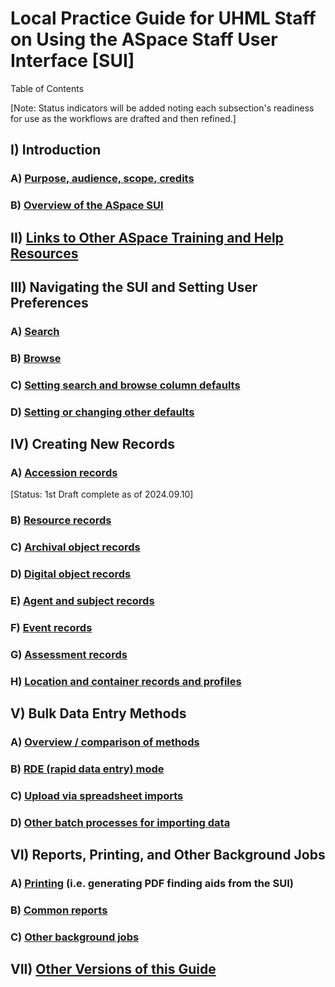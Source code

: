 # Local Practice Guide for UHML Staff on Using the ASpace Staff User Interface [SUI]

Table of Contents

[Note: Status indicators will be added noting each subsection's readiness for use as the workflows are drafted and then refined.]

## I) Introduction

### A) [Purpose, audience, scope, credits](https://github.com/UnivHI-MLib-Arch/ASpace-Docs/blob/main/Staff_User_Manual/Section%20I/IA-PurposeEtc.md)

### B) [Overview of the ASpace SUI](https://github.com/UnivHI-MLib-Arch/ASpace-Docs/blob/main/Staff_User_Manual/Section%20I/IB-Overview.md)

## II) [Links to Other ASpace Training and Help Resources](https://github.com/UnivHI-MLib-Arch/ASpace-Docs/blob/main/Staff_User_Manual/Section%20II/IIA-ResourceLinks.md)

## III) Navigating the SUI and Setting User Preferences

### A) [Search](https://github.com/UnivHI-MLib-Arch/ASpace-Docs/blob/main/Staff_User_Manual/Section%20III/IIIA-Search.md)

### B) [Browse](https://github.com/UnivHI-MLib-Arch/ASpace-Docs/blob/main/Staff_User_Manual/Section%20III/IIIB-Browse.md)

### C) [Setting search and browse column defaults](https://github.com/UnivHI-MLib-Arch/ASpace-Docs/blob/main/Staff_User_Manual/Section%20III/IIIC-SettingSearchBrowseDefaults.md)

### D) [Setting or changing other defaults](https://github.com/UnivHI-MLib-Arch/ASpace-Docs/blob/main/Staff_User_Manual/Section%20III/IIID-OtherDefaultSettings.md)

## IV) Creating New Records

### A) [Accession records](https://github.com/UnivHI-MLib-Arch/ASpace-Docs/blob/main/Staff_User_Manual/Section%20IV/IVA-CreatingAccessions.md)

  [Status: 1st Draft complete as of 2024.09.10]

### B) [Resource records](https://github.com/UnivHI-MLib-Arch/ASpace-Docs/blob/main/Staff_User_Manual/Section%20IV/IVB-CreatingResources.md)

### C) [Archival object records](https://github.com/UnivHI-MLib-Arch/ASpace-Docs/blob/main/Staff_User_Manual/Section%20IV/IVC-CreatingArchivalObjects.md)

### D) [Digital object records](https://github.com/UnivHI-MLib-Arch/ASpace-Docs/blob/main/Staff_User_Manual/Section%20IV/IVD-CreatingDigitalObjects.md)

### E) [Agent and subject records](https://github.com/UnivHI-MLib-Arch/ASpace-Docs/blob/main/Staff_User_Manual/Section%20IV/IVE-CreatingAgents-Subjects.md)

### F) [Event records](https://github.com/UnivHI-MLib-Arch/ASpace-Docs/blob/main/Staff_User_Manual/Section%20IV/IVF-CreatingEvents.md)

### G) [Assessment records](https://github.com/UnivHI-MLib-Arch/ASpace-Docs/blob/main/Staff_User_Manual/Section%20IV/IVG-CreatingAssessments.md)

### H) [Location and container records and profiles](https://github.com/UnivHI-MLib-Arch/ASpace-Docs/blob/main/Staff_User_Manual/Section%20IV/IVH-CreatingLocations-Containers.md)

## V) Bulk Data Entry Methods

### A) [Overview / comparison of methods](https://github.com/UnivHI-MLib-Arch/ASpace-Docs/blob/main/Staff_User_Manual/Section%20V/VA-Overview.md)

### B) [RDE (rapid data entry) mode](https://github.com/UnivHI-MLib-Arch/ASpace-Docs/blob/main/Staff_User_Manual/Section%20V/VB-RapidDataEntryMode.md)

### C) [Upload via spreadsheet imports](https://github.com/UnivHI-MLib-Arch/ASpace-Docs/blob/main/Staff_User_Manual/Section%20V/VC-SpreadsheetImports.md)

### D) [Other batch processes for importing data](https://github.com/UnivHI-MLib-Arch/ASpace-Docs/blob/main/Staff_User_Manual/Section%20V/VD-OtherBatchProcesses.md)

## VI) Reports, Printing, and Other Background Jobs

### A) [Printing](https://github.com/UnivHI-MLib-Arch/ASpace-Docs/blob/main/Staff_User_Manual/Section%20VI/VIA-Printing.md) (i.e. generating PDF finding aids from the SUI)

### B) [Common reports](https://github.com/UnivHI-MLib-Arch/ASpace-Docs/blob/main/Staff_User_Manual/Section%20VI/VIB-CommonReports.md)

### C) [Other background jobs](https://github.com/UnivHI-MLib-Arch/ASpace-Docs/blob/main/Staff_User_Manual/Section%20VI/VIC-OtherBackgroundJobs.md)

## VII) [Other Versions of this Guide](https://github.com/UnivHI-MLib-Arch/ASpace-Docs/blob/main/Staff_User_Manual/Section%20VII/VIIA-OtherVersions.md)
